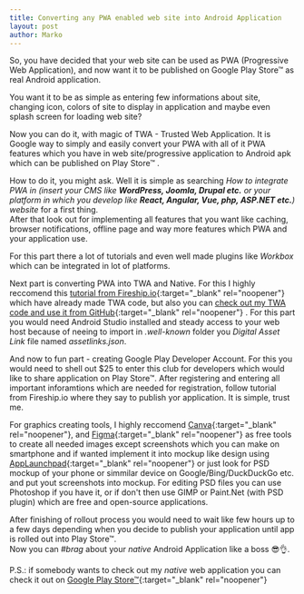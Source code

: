 ```yaml
---
title: Converting any PWA enabled web site into Android Application
layout: post
author: Marko
---
```

So, you have decided that your web site can be used as PWA (Progressive Web Application), and now want it to be published on Google Play Store&trade; as real Android application.

You want it to be as simple as entering few informations about site, changing icon, colors of site to display in application and maybe even splash screen for loading web site?

Now you can do it, with magic of TWA - Trusted Web Application. It is Google way to simply and easily convert your PWA with all of it PWA features which you have in web site/progressive application to Android apk which can be published on Play Store&trade; .

How to do it, you might ask. Well it is simple as searching *How to integrate PWA in (insert your CMS like **WordPress, Joomla, Drupal etc.** or your platform in which you develop like **React, Angular, Vue, php, ASP.NET etc.**) website* for a first thing.  
After that look out for implementing all features that you want like caching, browser notifications, offline page and way more features which PWA and your application use.

For this part there a lot of tutorials and even well made plugins like *Workbox* which can be integrated in lot of platforms.

Next part is converting PWA into TWA and Native. For this I highly reccomend this [tutorial from Fireship.io](https://fireship.io/lessons/pwa-to-play-store/){:target="_blank" rel="noopener"} which have already made TWA code, but also you can [check out my TWA code and use it from GitHub](https://github.com/idzan/idzan-twa){:target="_blank" rel="noopener"} . For this part you would need Android Studio installed and steady access to your web host because of neeing to import in *.well-known* folder you *Digital Asset Link* file named *assetlinks.json*.

And now to fun part - creating Google Play Developer Account. For this you would need to shell out $25 to enter this club for developers which would like to share application on Play Store&trade;. After registering and entering all important inforamtions which are needed for registration, follow tutorial from Fireship.io where they say to publish yor application. It is simple, trust me.

For graphics creating tools, I highly reccomend [Canva](https://canva.com){:target="_blank" rel="noopener"}, and [Figma](https://figma.com){:target="_blank" rel="noopener"} as free tools to create all needed images except screenshots which you can make on smartphone and if wanted implement it into mockup like design using [AppLaunchpad](https://applaunchpad.com){:target="_blank" rel="noopener"} or just look for PSD mockup of your phone or simmilar device on Google/Bing/DuckDuckGo etc. and put yout screenshots into mockup. For editing PSD files you can use Photoshop if you have it, or if don't then use GIMP or Paint.Net (with PSD plugin) which are free and open-source applications.

After finishing of rollout process you would need to wait like few hours up to a few days depending when you decide to publish your application until app is rolled out into Play Store&trade;.  
Now you can *#brag* about your *native* Android Application like a boss 😎👌.

P.S.: if somebody wants to check out my *native* web application you can check it out on [Google Play Store&trade;](#){:target="_blank" rel="noopener"}